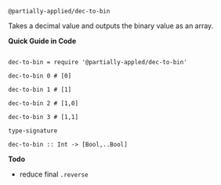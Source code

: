 
`@partially-applied/dec-to-bin`

Takes a decimal value and outputs the binary value as an array.

**Quick Guide in Code**

```livescript

dec-to-bin = require '@partially-appled/dec-to-bin'

dec-to-bin 0 # [0]

dec-to-bin 1 # [1]

dec-to-bin 2 # [1,0]

dec-to-bin 3 # [1,1]

```

`type-signature`

`
dec-to-bin :: Int -> [Bool,..Bool]
`


**Todo**

- reduce final `.reverse`

